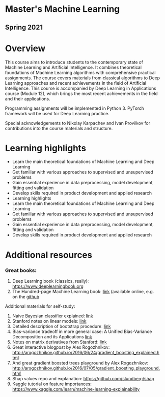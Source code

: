# Master's Machine Learning
## Spring 2021

# Overview
This course aims to introduce students to the contemporary state of Machine Learning and Artificial Intelligence. It combines theoretical foundations of Machine Learning algorithms with comprehensive practical assignments. The course covers materials from classical algorithms to Deep Learning approaches and recent achievements in the field of Artificial Intelligence. This course is accompanied by Deep Learning in Applications course (Module 12), which brings the most recent achievements in the field and their applications.

Programming assignments will be implemented in Python 3. PyTorch framework will be used for Deep Learning practice.

Special acknowledgements to Nikolay Karpachev and Ivan Provilkov for contributions into the course materials and structure.

# Learning highlights

- Learn the main theoretical foundations of Machine Learning and Deep Learning
- Get familiar with various approaches to supervised and unsupervised problems
- Gain essential experience in data preprocessing, model development, fitting and validation
- Develop skills required in product development and applied research
- Learning highlights
- Learn the main theoretical foundations of Machine Learning and Deep Learning
- Get familiar with various approaches to supervised and unsupervised problems
- Gain essential experience in data preprocessing, model development, fitting and validation
- Develop skills required in product development and applied research

# Additional resources

### Great books:
1. Deep Learning book (classics, really): https://www.deeplearningbook.org
2. The Hundred-page Machine Learning book: [link](http://themlbook.com) (available online, e.g. on the [github](https://github.com/ZakiaSalod/The-Hundred-Page-Machine-Learning-Book)


Additional materials for self-study:
1. Naive Bayesian classifier explained: [link](https://machinelearningmastery.com/classification-as-conditional-probability-and-the-naive-bayes-algorithm/)
2. Stanford notes on linear models: [link](http://cs229.stanford.edu/notes/cs229-notes1.pdf)
3. Detailed description of bootstrap procedure: [link](http://www.math.ntu.edu.tw/~hchen/teaching/LargeSample/notes/notebootstrap.pdf)
4. Bias-variance tradeoff in more general case: A Unified Bias-Variance Decomposition and its Applications [link](https://homes.cs.washington.edu/~pedrod/papers/mlc00a.pdf)
5. Notes on matrix derivatives from Stanford: [link]( http://cs231n.stanford.edu/handouts/derivatives.pdf)
6.  Great interactive blogpost by Alex Rogozhnikov: http://arogozhnikov.github.io/2016/06/24/gradient_boosting_explained.html
7.  And great gradient boosted trees playground by Alex Rogozhnikov: http://arogozhnikov.github.io/2016/07/05/gradient_boosting_playground.html
8. Shap values repo and explanation: https://github.com/slundberg/shap
9. Kaggle tutorial on feature importances: https://www.kaggle.com/learn/machine-learning-explainability
